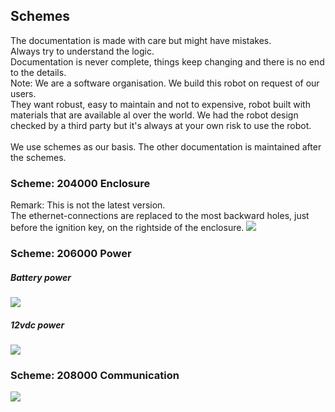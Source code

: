 ## Schemes

The documentation is made with care but might have mistakes.  
Always try to understand the logic.  
Documentation is never complete, things keep changing and there is no end to the details.  
Note: We are a software organisation. We build this robot on request of our users.  
They want robust, easy to maintain and not to expensive, robot built with materials that are available al over the world.
We had the robot design checked by a third party but it's always at your own risk to use the robot.  
<br>
We use schemes as our basis. The other documentation is maintained after the schemes.  

### Scheme: 204000 Enclosure
Remark: This is not the latest version.  
The ethernet-connections are replaced to the most backward holes, just before the ignition key, on the rightside of the enclosure.
![](img/drawings/img204400v011.jpg)  

### Scheme: 206000 Power

##### Battery power

![](img/drawings/img206012v021.jpg)  

##### 12vdc power

![](img/drawings/img206020v022.jpg)

### Scheme: 208000 Communication

![](img/drawings/img208000v07.jpg)
